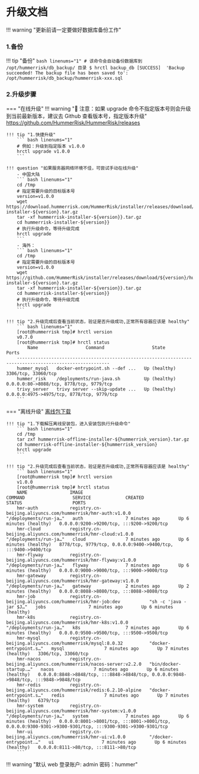 # 升级文档
!!! warning "更新前请一定要做好数据库备份工作"

### 1.备份
!!! tip "备份"
    ``` bash linenums="1"
    # 该命令会自动备份数据库到 /opt/hummerrisk/db_backup/ 目录
    $ hrctl backup_db
    [SUCCESS]  'Backup succeeded! The backup file has been saved to': /opt/hummerrisk/db_backup/hummerrisk-xxx.sql
    ```

### 2.升级步骤
=== "在线升级"
    !!! warning "📢 注意：如果 upgrade 命令不指定版本号则会升级到当前最新版本，建议去 Github 查看版本号，指定版本升级"
        https://github.com/HummerRisk/HummerRisk/releases

    !!! tip "1.快捷升级"
        ``` bash linenums="1"
        # 例如：升级到指定版本 v1.0.0
        hrctl upgrade v1.0.0
        ```

    !!! question "如果服务器网络环境不佳，可尝试手动在线升级"
        - 中国大陆
        ``` bash linenums="1"
        cd /tmp
        # 指定需要升级的目标版本号
        version=v1.0.0
        wget https://download.hummerrisk.com/HummerRisk/installer/releases/download/${version}/hummerrisk-installer-${version}.tar.gz
        tar -xf hummerrisk-installer-${version}}.tar.gz
        cd hummerrisk-installer-${version}}
        # 执行升级命令，等待升级完成
        hrctl upgrade
        ```
        - 海外：
        ``` bash linenums="1"
        cd /tmp
        # 指定需要升级的目标版本号
        version=v1.0.0
        wget https://github.com/HummerRisk/installer/releases/download/${version}/hummerrisk-installer-${version}.tar.gz
        tar -xf hummerrisk-installer-${version}}.tar.gz
        cd hummerrisk-installer-${version}}
        # 执行升级命令，等待升级完成
        hrctl upgrade
        ```

    !!! tip "2.升级完成后查看当前状态，验证是否升级成功,正常所有容器应该是 healthy"
        ``` bash linenums="1"
        [root@hummerrisk tmp]# hrctl version
        v0.7.0
        [root@hummerrisk tmp]# hrctl status
            Name                  Command                  State                         Ports
        ---------------------------------------------------------------------------------------------------------
        hummer_mysql   docker-entrypoint.sh --def ...   Up (healthy)   3306/tcp, 33060/tcp
        hummer_risk    /deployments/run-java.sh         Up (healthy)   0.0.0.0:80->8088/tcp, 8778/tcp, 9779/tcp
        trivy_server   trivy server --skip-update ...   Up (healthy)   0.0.0.0:4975->4975/tcp, 8778/tcp, 9779/tcp
        ```

=== "离线升级"
    [离线包下载](https://docs.hummerrisk.com/about/download/)

    !!! tip "1.下载解压离线安装包，进入安装包执行升级命令"
        ``` bash linenums="1"
        cd /tmp
        tar zxf hummerrisk-offline-installer-${hummerrisk_version}.tar.gz
        cd hummerrisk-offline-installer-${hummerrisk_version}
        hrctl upgrade
        ```

    !!! tip "2.升级完成后查看当前状态，验证是否升级成功,正常所有容器应该是 healthy"
        ``` bash linenums="1"
        [root@hummerrisk tmp]# hrctl version
        v1.0.0
        [root@hummerrisk tmp]# hrctl status
        NAME                IMAGE                                                             COMMAND                  SERVICE             CREATED             STATUS                   PORTS
        hmr-auth            registry.cn-beijing.aliyuncs.com/hummerrisk/hmr-auth:v1.0.0       "/deployments/run-ja…"   auth                7 minutes ago       Up 6 minutes (healthy)   0.0.0.0:9200->9200/tcp, :::9200->9200/tcp
        hmr-cloud           registry.cn-beijing.aliyuncs.com/hummerrisk/hmr-cloud:v1.0.0      "/deployments/run-ja…"   cloud               7 minutes ago       Up 6 minutes (healthy)   8778/tcp, 9779/tcp, 0.0.0.0:9400->9400/tcp, :::9400->9400/tcp
        hmr-flyway          registry.cn-beijing.aliyuncs.com/hummerrisk/hmr-flyway:v1.0.0     "/deployments/run-ja…"   flyway              7 minutes ago       Up 6 minutes (healthy)   0.0.0.0:9000->9000/tcp, :::9000->9000/tcp
        hmr-gateway         registry.cn-beijing.aliyuncs.com/hummerrisk/hmr-gateway:v1.0.0    "/deployments/run-ja…"   gateway             2 minutes ago       Up 2 minutes (healthy)   0.0.0.0:8088->8080/tcp, :::8088->8080/tcp
        hmr-job             registry.cn-beijing.aliyuncs.com/hummerrisk/hmr-job:dev           "sh -c 'java -jar $J…"   jobs                7 minutes ago       Up 6 minutes (healthy)
        hmr-k8s             registry.cn-beijing.aliyuncs.com/hummerrisk/hmr-k8s:v1.0.0        "/deployments/run-ja…"   k8s                 7 minutes ago       Up 6 minutes (healthy)   0.0.0.0:9500->9500/tcp, :::9500->9500/tcp
        hmr-mysql           registry.cn-beijing.aliyuncs.com/hummerrisk/mysql:8.0.32          "docker-entrypoint.s…"   mysql               7 minutes ago       Up 7 minutes (healthy)   3306/tcp, 33060/tcp
        hmr-nacos           registry.cn-beijing.aliyuncs.com/hummerrisk/nacos-server:v2.2.0   "bin/docker-startup.…"   nacos               7 minutes ago       Up 6 minutes (healthy)   0.0.0.0:8848->8848/tcp, :::8848->8848/tcp, 0.0.0.0:9848->9848/tcp, :::9848->9848/tcp
        hmr-redis           registry.cn-beijing.aliyuncs.com/hummerrisk/redis:6.2.10-alpine   "docker-entrypoint.s…"   redis               7 minutes ago       Up 7 minutes (healthy)   6379/tcp
        hmr-system          registry.cn-beijing.aliyuncs.com/hummerrisk/hmr-system:v1.0.0     "/deployments/run-ja…"   system              7 minutes ago       Up 6 minutes (healthy)   0.0.0.0:8001->8001/tcp, :::8001->8001/tcp, 0.0.0.0:9300-9301->9300-9301/tcp, :::9300-9301->9300-9301/tcp
        hmr-ui              registry.cn-beijing.aliyuncs.com/hummerrisk/hmr-ui:v1.0.0         "/docker-entrypoint.…"   ui                  7 minutes ago       Up 6 minutes (healthy)   0.0.0.0:8111->80/tcp, :::8111->80/tcp
        ```

!!! warning "默认 web 登录账户: admin 密码：hummer"
